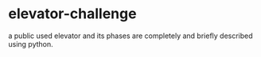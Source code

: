 # elevator-challenge
a public used elevator and its phases are completely and briefly described using python.

